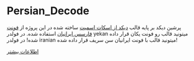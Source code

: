 Persian_Decode
==============

پرشین دیکد بر پایه قالب [دیکد از اسکات اسمیت](https://github.com/ScottSmith95/Decode) ساخته شده در این پروژه از [فونت فارسس ایرانیان](https://github.com/font-store/font-Iranian) استفاده شده.
در فولدر yekan میتونید قالب رو فونت یکان قرار داده شده!
در فولدر iranian میتونید قالب با فونت  ایرانیان سن سریف قرار داده شده!

[اطلاعات بیشتر ](http://cyanogen.ir/Persian_decode/)


